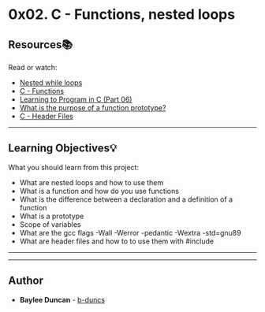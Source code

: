 # 0x02. C - Functions, nested loops

## Resources:books:
Read or watch:
* [Nested while loops](https://intranet.hbtn.io/rltoken/6W_EALSQxrcTzTuhIILAmA)
* [C - Functions](https://intranet.hbtn.io/rltoken/GRj8eGpIddQZ-zvKKc19bw)
* [Learning to Program in C (Part 06)](https://intranet.hbtn.io/rltoken/e8w_ipmhHSXjGSRwcG6RDQ)
* [What is the purpose of a function prototype?](https://intranet.hbtn.io/rltoken/OpdVG8J5gYgEM7Y2opBnJQ)
* [C - Header Files](https://intranet.hbtn.io/rltoken/dnzeUCLxU30euxDfXmqzqA)

---
## Learning Objectives:bulb:
What you should learn from this project:

* What are nested loops and how to use them
* What is a function and how do you use functions
* What is the difference between a declaration and a definition of a function
* What is a prototype
* Scope of variables
* What are the gcc flags -Wall -Werror -pedantic -Wextra -std=gnu89
* What are header files and how to to use them with #include

---
---

## Author
* **Baylee Duncan** - [b-duncs](https://github.com/b-duncs)
